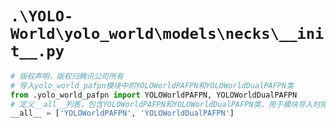 # `.\YOLO-World\yolo_world\models\necks\__init__.py`

```py
# 版权声明，版权归腾讯公司所有
# 导入yolo_world_pafpn模块中的YOLOWorldPAFPN和YOLOWorldDualPAFPN类
from .yolo_world_pafpn import YOLOWorldPAFPN, YOLOWorldDualPAFPN
# 定义__all__列表，包含YOLOWorldPAFPN和YOLOWorldDualPAFPN类，用于模块导入时指定可导入的内容
__all__ = ['YOLOWorldPAFPN', 'YOLOWorldDualPAFPN']
```